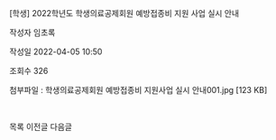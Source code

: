 [학생] 2022학년도 학생의료공제회원 예방접종비 지원 사업 실시 안내



작성자
임초록


작성일
2022-04-05 10:50


조회수
326


첨부파일 : 학생의료공제회원 예방접종비 지원사업 실시 안내001.jpg [123 KB]


﻿﻿





목록
이전글
다음글




